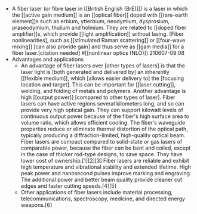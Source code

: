 - A fiber laser (or fibre laser in [[British English (BrE)]]) is a laser in which the [[active gain medium]] is an [[optical fiber]] doped with [[rare-earth element]]s such as erbium, ytterbium, neodymium, dysprosium, praseodymium, thulium and holmium. They are related to [[doped fiber amplifier]]s, which provide [[light amplification]] without lasing. [Fiber nonlinearities], such as [[stimulated Raman scattering]] or [[four-wave mixing]] [can also provide gain] and thus serve as [[gain media]] for a fiber laser.[citation needed] #[[nonlinear optics (NLO)]]
210607-09:08
- Advantages and applications
    - An advantage of fiber lasers over [other types of lasers] is that the laser light is [both generated and delivered by] an inherently [[flexible medium]], which [allows easier delivery to] the [focusing location and target]. This can be important for [[laser cutting]], welding, and folding of metals and polymers. Another advantage is high [[output power]] [compared to other types of laser]. Fiber lasers can have active regions several kilometers long, and so can provide very high optical gain. They can support kilowatt levels of continuous output power because of the fiber's high surface area to volume ratio, which allows efficient cooling. The fiber's waveguide properties reduce or eliminate thermal distortion of the optical path, typically producing a diffraction-limited, high-quality optical beam. Fiber lasers are compact compared to solid-state or gas lasers of comparable power, because the fiber can be bent and coiled, except in the case of thicker rod-type designs, to save space. They have lower cost of ownership.[1][2][3] Fiber lasers are reliable and exhibit high temperature and vibrational stability and extended lifetime. High peak power and nanosecond pulses improve marking and engraving. The additional power and better beam quality provide cleaner cut edges and faster cutting speeds.[4][5]
    - Other applications of fiber lasers include material processing, telecommunications, spectroscopy, medicine, and directed energy weapons.[6]
